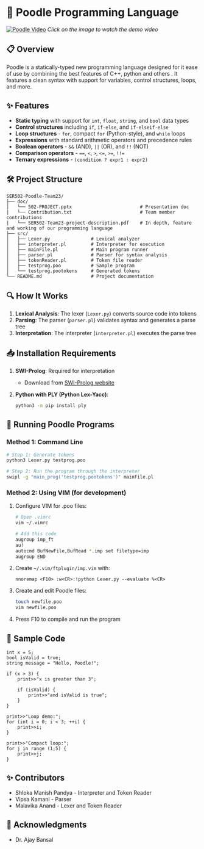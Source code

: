 # 🐩 Poodle Programming Language

[![Poodle Video](https://img.youtube.com/vi/odOh4-f9qrM/maxresdefault.jpg)](https://youtu.be/odOh4-f9qrM)
*Click on the image to watch the demo video*

## 📋 Overview

Poodle is a statically-typed new programming language designed for it ease of use by combining the best features of C++, python and others . It features a clean syntax with support for variables, control structures, loops, and more.

## ✨ Features

- **Static typing** with support for `int`, `float`, `string`, and `bool` data types
- **Control structures** including `if`, `if-else`, and `if-elseif-else`
- **Loop structures** - `for`, compact `for` (Python-style), and `while` loops
- **Expressions** with standard arithmetic operators and precedence rules
- **Boolean operators** - `&&` (AND), `||` (OR), and `!!` (NOT)
- **Comparison operators** - `==`, `<`, `>`, `<=`, `>=`, `!!=`
- **Ternary expressions** - `(condition ? expr1 : expr2)`

## 🛠️ Project Structure

```
SER502-Poodle-Team23/
├── doc/
│   └── 502-PROJECT.pptx                         # Presentation doc
|   └── Contribution.txt                         # Team member contributions
|   └── SER502-Team23-project-description.pdf    # In depth, feature and working of our programming language           
├── src/
│   ├── Lexer.py               # Lexical analyzer
│   ├── interpreter.pl         # Interpreter for execution
│   ├── mainFile.pl            # Main program runner
│   ├── parser.pl              # Parser for syntax analysis
│   ├── tokenReader.pl         # Token file reader
│   ├── testprog.poo           # Sample program
│   └── testprog.pootokens     # Generated tokens
└── README.md                  # Project documentation
```

## 🔍 How It Works

1. **Lexical Analysis**: The lexer (`Lexer.py`) converts source code into tokens
2. **Parsing**: The parser (`parser.pl`) validates syntax and generates a parse tree
3. **Interpretation**: The interpreter (`interpreter.pl`) executes the parse tree

## 📥 Installation Requirements

1. **SWI-Prolog**: Required for interpretation
   - Download from [SWI-Prolog website](https://www.swi-prolog.org/download/stable)

2. **Python with PLY (Python Lex-Yacc)**:
   ```bash
   python3 -m pip install ply
   ```

## 🚀 Running Poodle Programs

### Method 1: Command Line

```bash
# Step 1: Generate tokens
python3 Lexer.py testprog.poo

# Step 2: Run the program through the interpreter
swipl -g "main_prog('testprog.pootokens')" mainFile.pl
```

### Method 2: Using VIM (for development)

1. Configure VIM for .poo files:
   ```bash
   # Open .vimrc
   vim ~/.vimrc
   
   # Add this code
   augroup imp_ft
   au!
   autocmd BufNewFile,BufRead *.imp set filetype=imp
   augroup END
   ```

2. Create `~/.vim/ftplugin/imp.vim` with:
   ```vim
   nnoremap <F10> :w<CR>:!python Lexer.py --evaluate %<CR>
   ```

3. Create and edit Poodle files:
   ```bash
   touch newfile.poo
   vim newfile.poo
   ```

4. Press F10 to compile and run the program

## 📝 Sample Code

```
int x = 5;
bool isValid = true;
string message = "Hello, Poodle!";

if (x > 3) {
    print>>"x is greater than 3";
    
    if (isValid) {
        print>>"and isValid is true";
    }
}

print>>"Loop demo:";
for (int i = 0; i < 3; ++i) {
    print>>i;
}

print>>"Compact loop:";
for j in range (1;5) {
    print>>j;
}
```

## ✨ Contributors

- Shloka Manish Pandya - Interpreter and Token Reader
- Vipsa Kamani - Parser
- Malavika Anand - Lexer and Token Reader

## 🙏 Acknowledgments

- Dr. Ajay Bansal
